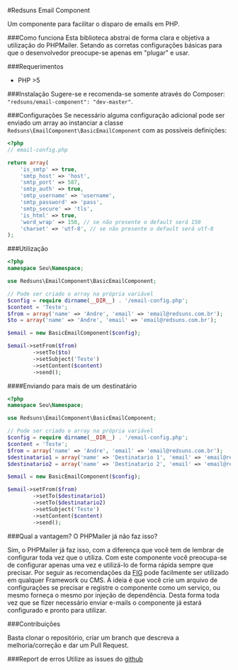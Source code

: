 #Redsuns Email Component

Um componente para facilitar o disparo de emails em PHP.


###Como funciona
Esta biblioteca abstrai de forma clara e objetiva a utilização do PHPMailer. Setando as corretas configurações básicas para que o desenvolvedor preocupe-se apenas em "plugar" e usar.


###Requerimentos

 - PHP >5

###Instalação
Sugere-se e recomenda-se somente através do Composer: `"redsuns/email-component": "dev-master"`.

###Configurações
Se necessário alguma configuração adicional pode ser enviado um array ao instanciar a classe `Redsuns\EmailComponent\BasicEmailComponent` com as possíveis definições:

```php
<?php 
// email-config.php

return array(
    'is_smtp' => true,
    'smtp_host' => 'host',
    'smtp_port' => 587,
    'smtp_auth' => true,
    'smtp_username' => 'username',
    'smtp_password' => 'pass',
    'smtp_secure' => 'tls',
    'is_html' => true,
    'word_wrap' => 150, // se não presente o default será 150
    'charset' => 'utf-8', // se não presente o default será utf-8
);

```

###Utilização

```php
<?php 
namespace Seu\Namespace;

use Redsuns\EmailComponent\BasicEmailComponent;

// Pode ser criado o array na própria variável
$config = require dirname(__DIR__) . '/email-config.php';
$content = 'Teste';
$from = array('name' => 'Andre', 'email' => 'email@redsuns.com.br');
$to = array('name' => 'Andre', 'email' => 'email@redsuns.com.br');

$email = new BasicEmailComponent($config);

$email->setFrom($from)
        ->setTo($to)
        ->setSubject('Teste')
        ->setContent($content)
        ->send();
```

####Enviando para mais de um destinatário

```php
<?php 
namespace Seu\Namespace;

use Redsuns\EmailComponent\BasicEmailComponent;

// Pode ser criado o array na própria variável
$config = require dirname(__DIR__) . '/email-config.php';
$content = 'Teste';
$from = array('name' => 'Andre', 'email' => 'email@redsuns.com.br');
$destinatario1 = array('name' => 'Destinatario 1', 'email' => 'email@redsuns.com.br');
$destinatario2 = array('name' => 'Destinatario 2', 'email' => 'email@redsuns.com.br');

$email = new BasicEmailComponent($config);

$email->setFrom($from)
        ->setTo($destinatario1)
        ->setTo($destinatario2)
        ->setSubject('Teste')
        ->setContent($content)
        ->send();
```

###Qual a vantagem? O PHPMailer já não faz isso?

Sim, o PHPMailer já faz isso, com a diferença que você tem de lembrar de configurar toda vez que o utiliza. Com este componente você preocupa-se de configurar apenas uma vez e utilizá-lo de forma rápida sempre que precisar. Por seguir as recomendações da [FIG](http://www.php-fig.org/) pode facilmente ser utilizado em qualquer Framework ou CMS. A ideia é que você crie um arquivo de configurações se precisar e registre o componente como um serviço, ou mesmo forneça o mesmo por injeção de dependência. Desta forma toda vez que se fizer necessário enviar e-mails o componente já estará configurado e pronto para utilizar.


###Contribuições

Basta clonar o repositório, criar um branch que descreva a melhoria/correção e dar um Pull Request.


###Report de erros
Utilize as issues do [github](https://github.com/redsuns/email-component/issues)
